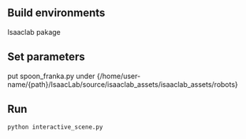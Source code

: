 
## Build environments

Isaaclab pakage

## Set parameters
put spoon_franka.py under {/home/user-name/{path}/IsaacLab/source/isaaclab_assets/isaaclab_assets/robots}



## Run
```
python interactive_scene.py
```

